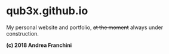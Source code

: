 qub3x.github.io
===============

My personal website and portfolio, ~~at the moment~~ always under construction.

**(c) 2018 Andrea Franchini**

